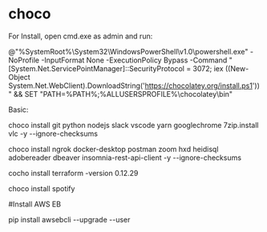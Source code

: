 # choco
For Install, open cmd.exe as admin and run:

@"%SystemRoot%\System32\WindowsPowerShell\v1.0\powershell.exe" -NoProfile -InputFormat None -ExecutionPolicy Bypass -Command " [System.Net.ServicePointManager]::SecurityProtocol = 3072; iex ((New-Object System.Net.WebClient).DownloadString('https://chocolatey.org/install.ps1'))" && SET "PATH=%PATH%;%ALLUSERSPROFILE%\chocolatey\bin"

Basic:  

choco install git python nodejs slack vscode yarn googlechrome 7zip.install vlc -y --ignore-checksums

choco install ngrok docker-desktop postman zoom hxd heidisql adobereader dbeaver insomnia-rest-api-client -y --ignore-checksums

cocho install terraform -version 0.12.29

choco install spotify

#Install AWS EB

pip install awsebcli --upgrade --user
